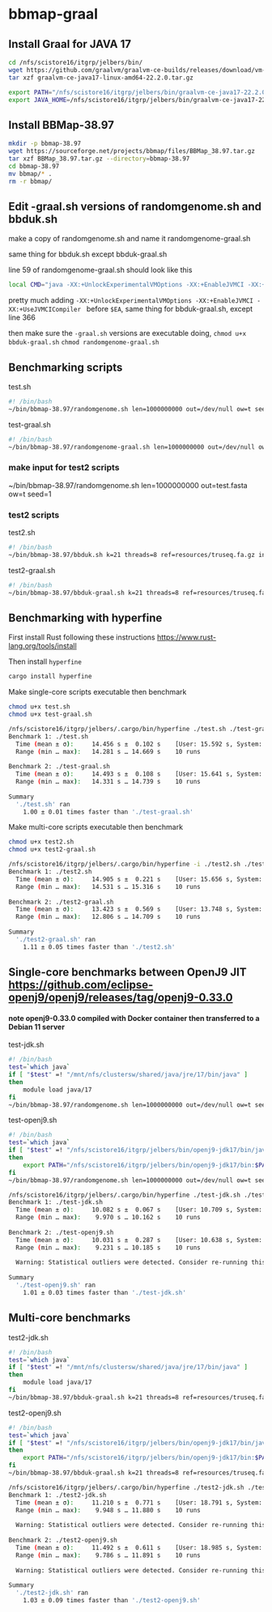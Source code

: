 # bbmap-graal

## Install Graal for JAVA 17

```sh
cd /nfs/scistore16/itgrp/jelbers/bin/
wget https://github.com/graalvm/graalvm-ce-builds/releases/download/vm-22.2.0/graalvm-ce-java17-linux-amd64-22.2.0.tar.gz
tar xzf graalvm-ce-java17-linux-amd64-22.2.0.tar.gz

export PATH="/nfs/scistore16/itgrp/jelbers/bin/graalvm-ce-java17-22.2.0/bin:$PATH"
export JAVA_HOME=/nfs/scistore16/itgrp/jelbers/bin/graalvm-ce-java17-22.2.0
```

## Install BBMap-38.97

```sh
mkdir -p bbmap-38.97
wget https://sourceforge.net/projects/bbmap/files/BBMap_38.97.tar.gz
tar xzf BBMap_38.97.tar.gz --directory=bbmap-38.97
cd bbmap-38.97
mv bbmap/* .
rm -r bbmap/
```

## Edit -graal.sh versions of randomgenome.sh and bbduk.sh

make a copy of randomgenome.sh and name it randomgenome-graal.sh

same thing for bbduk.sh except bbduk-graal.sh

line 59 of randomgenome-graal.sh
should look like this

```bash
local CMD="java -XX:+UnlockExperimentalVMOptions -XX:+EnableJVMCI -XX:+UseJVMCICompiler $EA $EOOM $z $z2 $JNI -cp $CP jgi.BBDuk $@"
```

pretty much adding `-XX:+UnlockExperimentalVMOptions -XX:+EnableJVMCI -XX:+UseJVMCICompiler ` before `$EA`, same thing for bbduk-graal.sh, except line 366

then make sure the `-graal.sh` versions are executable doing, `chmod u+x bbduk-graal.sh` `chmod randomgenome-graal.sh`

## Benchmarking scripts

test.sh

```bash
#! /bin/bash
~/bin/bbmap-38.97/randomgenome.sh len=1000000000 out=/dev/null ow=t seed=1
```

test-graal.sh

```bash
#! /bin/bash
~/bin/bbmap-38.97/randomgenome-graal.sh len=1000000000 out=/dev/null ow=t seed=1
```

### make input for test2 scripts

~/bin/bbmap-38.97/randomgenome.sh len=1000000000 out=test.fasta ow=t seed=1

### test2 scripts

test2.sh

```bash
#! /bin/bash
~/bin/bbmap-38.97/bbduk.sh k=21 threads=8 ref=resources/truseq.fa.gz in=test.fasta out=/dev/null
```

test2-graal.sh

```bash
#! /bin/bash
~/bin/bbmap-38.97/bbduk-graal.sh k=21 threads=8 ref=resources/truseq.fa.gz in=test.fasta out=/dev/null
```

## Benchmarking with hyperfine

First install Rust following these instructions https://www.rust-lang.org/tools/install

Then install `hyperfine`

```sh
cargo install hyperfine
```

Make single-core scripts executable then benchmark

```sh
chmod u+x test.sh
chmod u+x test-graal.sh

/nfs/scistore16/itgrp/jelbers/.cargo/bin/hyperfine ./test.sh ./test-graal.sh
Benchmark 1: ./test.sh
  Time (mean ± σ):     14.456 s ±  0.102 s    [User: 15.592 s, System: 0.442 s]
  Range (min … max):   14.281 s … 14.669 s    10 runs
 
Benchmark 2: ./test-graal.sh
  Time (mean ± σ):     14.493 s ±  0.108 s    [User: 15.641 s, System: 0.440 s]
  Range (min … max):   14.331 s … 14.739 s    10 runs
 
Summary
  './test.sh' ran
    1.00 ± 0.01 times faster than './test-graal.sh'
```

Make multi-core scripts executable then benchmark

```sh
chmod u+x test2.sh
chmod u+x test2-graal.sh

/nfs/scistore16/itgrp/jelbers/.cargo/bin/hyperfine -i ./test2.sh ./test2-graal.sh
Benchmark 1: ./test2.sh
  Time (mean ± σ):     14.905 s ±  0.221 s    [User: 15.656 s, System: 1.523 s]
  Range (min … max):   14.531 s … 15.316 s    10 runs
 
Benchmark 2: ./test2-graal.sh
  Time (mean ± σ):     13.423 s ±  0.569 s    [User: 13.748 s, System: 1.489 s]
  Range (min … max):   12.806 s … 14.709 s    10 runs
 
Summary
  './test2-graal.sh' ran
    1.11 ± 0.05 times faster than './test2.sh'
```    
    

## Single-core benchmarks between OpenJ9 JIT https://github.com/eclipse-openj9/openj9/releases/tag/openj9-0.33.0

#### note openj9-0.33.0 compiled with Docker container then transferred to a Debian 11 server

test-jdk.sh

```bash
#! /bin/bash
test=`which java`
if [ "$test" =! "/mnt/nfs/clustersw/shared/java/jre/17/bin/java" ]
then
    module load java/17
fi
~/bin/bbmap-38.97/randomgenome.sh len=1000000000 out=/dev/null ow=t seed=1
```

test-openj9.sh

```bash
#! /bin/bash
test=`which java`
if [ "$test" =! "/nfs/scistore16/itgrp/jelbers/bin/openj9-jdk17/bin/java" ]
then
    export PATH="/nfs/scistore16/itgrp/jelbers/bin/openj9-jdk17/bin:$PATH"
fi
~/bin/bbmap-38.97/randomgenome.sh len=1000000000 out=/dev/null ow=t seed=1
```

```sh
/nfs/scistore16/itgrp/jelbers/.cargo/bin/hyperfine ./test-jdk.sh ./test-openj9.sh -i
Benchmark 1: ./test-jdk.sh
  Time (mean ± σ):     10.082 s ±  0.067 s    [User: 10.709 s, System: 0.232 s]
  Range (min … max):    9.970 s … 10.162 s    10 runs
 
Benchmark 2: ./test-openj9.sh
  Time (mean ± σ):     10.031 s ±  0.287 s    [User: 10.638 s, System: 0.252 s]
  Range (min … max):    9.231 s … 10.185 s    10 runs
 
  Warning: Statistical outliers were detected. Consider re-running this benchmark on a quiet PC without any interferences from other programs. It might help to use the '--warmup' or '--prepare' options.
 
Summary
  './test-openj9.sh' ran
    1.01 ± 0.03 times faster than './test-jdk.sh'
```

## Multi-core benchmarks

test2-jdk.sh

```bash
#! /bin/bash
test=`which java`
if [ "$test" =! "/mnt/nfs/clustersw/shared/java/jre/17/bin/java" ]
then
    module load java/17
fi
~/bin/bbmap-38.97/bbduk-graal.sh k=21 threads=8 ref=resources/truseq.fa.gz in=test.fasta out=/dev/null
```

test2-openj9.sh

```bash
#! /bin/bash
test=`which java`
if [ "$test" =! "/nfs/scistore16/itgrp/jelbers/bin/openj9-jdk17/bin/java" ]
then
    export PATH="/nfs/scistore16/itgrp/jelbers/bin/openj9-jdk17/bin:$PATH"
fi
~/bin/bbmap-38.97/bbduk-graal.sh k=21 threads=8 ref=resources/truseq.fa.gz in=test.fasta out=/dev/null
```
    
```sh
/nfs/scistore16/itgrp/jelbers/.cargo/bin/hyperfine ./test2-jdk.sh ./test2-openj9.sh -i
Benchmark 1: ./test2-jdk.sh
  Time (mean ± σ):     11.210 s ±  0.771 s    [User: 18.791 s, System: 1.895 s]
  Range (min … max):    9.948 s … 11.880 s    10 runs
 
  Warning: Statistical outliers were detected. Consider re-running this benchmark on a quiet PC without any interferences from other programs. It might help to use the '--warmup' or '--prepare' options.
 
Benchmark 2: ./test2-openj9.sh
  Time (mean ± σ):     11.492 s ±  0.611 s    [User: 18.985 s, System: 1.866 s]
  Range (min … max):    9.786 s … 11.891 s    10 runs
 
  Warning: Statistical outliers were detected. Consider re-running this benchmark on a quiet PC without any interferences from other programs. It might help to use the '--warmup' or '--prepare' options.
 
Summary
  './test2-jdk.sh' ran
    1.03 ± 0.09 times faster than './test2-openj9.sh'
```
